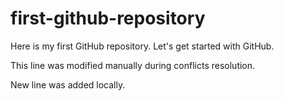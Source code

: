 # first-github-repository
Here is my first GitHub repository. Let's get started with GitHub.

This line was modified manually during conflicts resolution.

New line was added locally.